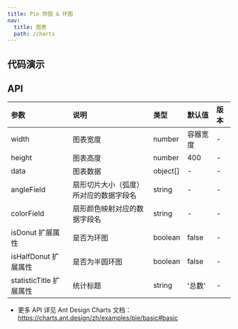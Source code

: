 ```yaml
---
title: Pie 饼图 & 环图
nav:
  title: 图表
  path: /charts
---
```


## 代码演示

<code src="./demo/pie.tsx" title="基础饼图"></code>

<code src="./demo/donut.tsx" title="基础环图"></code>

<code src="./demo/half-donut.tsx" title="半圆环图"></code>

## API

| 参数 | 说明 | 类型 | 默认值 | 版本 |
| :-- | :-- | :-- | :-- | :-- |
| width | 图表宽度 | number | 容器宽度 | - |
| height | 图表高度 | number | 400 | - |
| data | 图表数据 | object[] | - | - |
| angleField | 扇形切片大小（弧度）所对应的数据字段名 | string | - | - |
| colorField | 扇形颜色映射对应的数据字段名 | string | - | - |
| isDonut <Badge>扩展属性</Badge> | 是否为环图 | boolean | false | - |
| isHalfDonut <Badge>扩展属性</Badge> | 是否为半圆环图 | boolean | false | - |
| statisticTitle <Badge>扩展属性</Badge> | 统计标题 | string | '总数' | - |

- 更多 API 详见 Ant Design Charts 文档：https://charts.ant.design/zh/examples/pie/basic#basic
